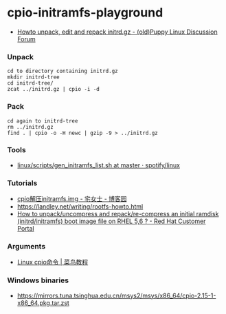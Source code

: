 cpio-initramfs-playground
=========================
- [Howto unpack, edit and repack initrd.gz - (old)Puppy Linux Discussion Forum](https://oldforum.puppylinux.com/viewtopic.php?t=53019)
### Unpack
```
cd to directory containing initrd.gz 
mkdir initrd-tree 
cd initrd-tree/ 
zcat ../initrd.gz | cpio -i -d
```
### Pack
```
cd again to initrd-tree 
rm ../initrd.gz 
find . | cpio -o -H newc | gzip -9 > ../initrd.gz
```
### Tools
- [linux/scripts/gen_initramfs_list.sh at master · spotify/linux](https://github.com/spotify/linux/blob/master/scripts/gen_initramfs_list.sh)

### Tutorials
- [cpio解压initramfs.img - 宅女士 - 博客园](https://www.cnblogs.com/carriezhangyan/p/9407567.html)
- https://landley.net/writing/rootfs-howto.html
- [How to unpack/uncompress and repack/re-compress an initial ramdisk (initrd/initramfs) boot image file on RHEL 5,6 ? - Red Hat Customer Portal](https://access.redhat.com/solutions/24029)

### Arguments
- [Linux cpio命令 | 菜鸟教程](https://www.runoob.com/linux/linux-comm-cpio.html)


### Windows binaries
- https://mirrors.tuna.tsinghua.edu.cn/msys2/msys/x86_64/cpio-2.15-1-x86_64.pkg.tar.zst
